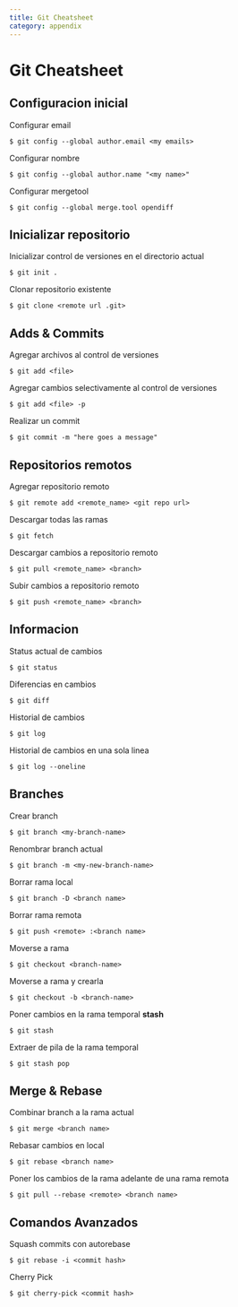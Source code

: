 ```yaml
---
title: Git Cheatsheet
category: appendix
---
```


# Git Cheatsheet

## Configuracion inicial

Configurar email

    $ git config --global author.email <my emails>

Configurar nombre

    $ git config --global author.name "<my name>"

Configurar mergetool

    $ git config --global merge.tool opendiff

## Inicializar repositorio

Inicializar control de versiones en el directorio actual

    $ git init .

Clonar repositorio existente

    $ git clone <remote url .git>


## Adds & Commits

Agregar archivos al control de versiones

    $ git add <file>

Agregar cambios selectivamente al control de versiones

    $ git add <file> -p

Realizar un commit

    $ git commit -m "here goes a message"

## Repositorios remotos

Agregar repositorio remoto

    $ git remote add <remote_name> <git repo url>

Descargar todas las ramas

    $ git fetch

Descargar cambios a repositorio remoto

    $ git pull <remote_name> <branch>

Subir cambios a repositorio remoto

    $ git push <remote_name> <branch>

## Informacion

Status actual de cambios

    $ git status

Diferencias en cambios

    $ git diff

Historial de cambios

    $ git log

Historial de cambios en una sola linea

    $ git log --oneline

## Branches

Crear branch

    $ git branch <my-branch-name>

Renombrar branch actual

    $ git branch -m <my-new-branch-name>

Borrar rama local

    $ git branch -D <branch name>

Borrar rama remota

    $ git push <remote> :<branch name>

Moverse a rama

    $ git checkout <branch-name>

Moverse a rama y crearla

    $ git checkout -b <branch-name>

Poner cambios en la rama temporal **stash**

    $ git stash

Extraer de pila de la rama temporal

    $ git stash pop

## Merge & Rebase

Combinar branch a la rama actual

    $ git merge <branch name>

Rebasar cambios en local

    $ git rebase <branch name>

Poner los cambios de la rama adelante de una rama remota

    $ git pull --rebase <remote> <branch name>

## Comandos Avanzados

Squash commits con autorebase

    $ git rebase -i <commit hash>

Cherry Pick

    $ git cherry-pick <commit hash>
